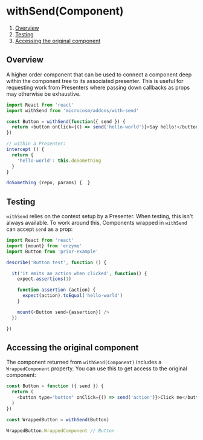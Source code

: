 # withSend(Component)

1.  [Overview](#overview)
2.  [Testing](#testing)
3.  [Accessing the original component](#accessing-the-original-component)

## Overview

A higher order component that can be used to connect a component deep
within the component tree to its associated presenter. This is useful
for requesting work from Presenters where passing down callbacks as
props may otherwise be exhaustive.

```javascript
import React from 'react'
import withSend from 'microcosm/addons/with-send'

const Button = withSend(function({ send }) {
  return <button onClick={() => send('hello-world')}>Say hello!</button>
})
```

```javascript
// within a Presenter:
intercept () {
  return {
    'hello-world': this.doSomething
  }
}

doSomething (repo, params) {  }
```

## Testing

`withSend` relies on the context setup by a Presenter. When testing,
this isn't always available. To work around this, Components wrapped
in `withSend` can accept `send` as a prop:

```javascript
import React from 'react'
import {mount} from 'enzyme'
import Button from 'prior-example'

describe('Button test', function () {

  it('it emits an action when clicked', function() {
    expect.assertions(1)

    function assertion (action) {
      expect(action).toEqual('hello-world')
    }

    mount(<Button send={assertion}) />
  })

})
```

## Accessing the original component

The component returned from `withSend(Component)` includes a
`WrappedComponent` property. You can use this to get access to the
original component:

```javascript
const Button = function ({ send }) {
  return (
    <button type="button" onClick={() => send('action')}>Click me</button>
  )
})

const WrappedButton = withSend(Button)

WrappedButton.WrappedComponent // Button
```
